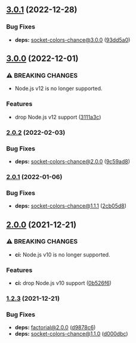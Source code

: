 ## [3.0.1](https://github.com/KenanY/chromatic-orb/compare/3.0.0...3.0.1) (2022-12-28)


### Bug Fixes

* **deps:** socket-colors-chance@3.0.0 ([93dd5a0](https://github.com/KenanY/chromatic-orb/commit/93dd5a07ca244bbff307a41fb8395413b5a30270))

## [3.0.0](https://github.com/KenanY/chromatic-orb/compare/2.0.2...3.0.0) (2022-12-01)


### ⚠ BREAKING CHANGES

* Node.js v12 is no longer supported.

### Features

* drop Node.js v12 support ([3111a3c](https://github.com/KenanY/chromatic-orb/commit/3111a3c9f26322916147cf8b6ad584d81333c13f))

### [2.0.2](https://github.com/KenanY/chromatic-orb/compare/2.0.1...2.0.2) (2022-02-03)


### Bug Fixes

* **deps:** socket-colors-chance@2.0.0 ([9c59ad8](https://github.com/KenanY/chromatic-orb/commit/9c59ad8c7f6ae68db1a4922d6f571b4cd50f68dd))

### [2.0.1](https://github.com/KenanY/chromatic-orb/compare/2.0.0...2.0.1) (2022-01-06)


### Bug Fixes

* **deps:** socket-colors-chance@1.1.1 ([2cb05d8](https://github.com/KenanY/chromatic-orb/commit/2cb05d806133eb6a54d5dc5d5df8cdfd0bb6bdd4))

## [2.0.0](https://github.com/KenanY/chromatic-orb/compare/1.2.3...2.0.0) (2021-12-21)


### ⚠ BREAKING CHANGES

* **ci:** Node.js v10 is no longer supported.

### Features

* **ci:** drop Node.js v10 support ([0b526f6](https://github.com/KenanY/chromatic-orb/commit/0b526f62c954155ab8ef7f76a6eacbdcb8a1518a))

### [1.2.3](https://github.com/KenanY/chromatic-orb/compare/1.2.2...1.2.3) (2021-12-21)


### Bug Fixes

* **deps:** factorial@2.0.0 ([d9878c6](https://github.com/KenanY/chromatic-orb/commit/d9878c681147e0234e8e82c541fc32e4455e0bfd))
* **deps:** socket-colors-chance@1.1.0 ([d000dbc](https://github.com/KenanY/chromatic-orb/commit/d000dbce19239512a5268fccbe889a3b12dde0aa))
